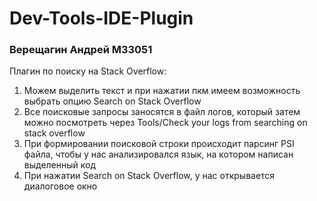 # Dev-Tools-IDE-Plugin
### Верещагин Андрей M33051
Плагин по поиску на Stack Overflow:
1.	Можем выделить текст и при нажатии пкм имеем возможность выбрать опцию Search on Stack Overflow
2.	Все поисковые запросы заносятся в файл логов, который затем можно посмотреть через Tools/Check your logs from searching on stack overflow
3.	При формировании поисковой строки происходит парсинг PSI файла, чтобы у нас анализировался язык, на котором написан выделенный код
4.	При нажатии Search on Stack Overflow, у нас открывается диалоговое окно
